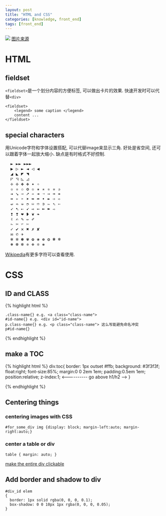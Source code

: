 ```yaml
---
layout: post
title: "HTML and CSS"
categories: [knowledge, front_end]
tags: [front_end]
---
```


![](https://sites.google.com/site/c2teckoo/website/images/html_css_xhtml_screen.gif)
[图片来源](http://www.cyber-aspect.com/breviews/book_review~rev~17.htm)

HTML
=======
fieldset
---------
`<fieldset>`是一个划分内容的方便标签, 可以做出卡片的效果. 快速开发时可以代替`<div>`

    <fieldset>
        <legend> some caption </legend>
        content ...
    </fieldset>

special characters
----------------------
用Unicode字符和字体设置搭配, 可以代替image来显示三角. 好处是省空间,
还可以跟着字体一起放大缩小. 缺点是有时格式不好控制.  

<pre class="huge">
  ► ►► ►►►
  ▶ ▷ ► ◄ ◁ ◀
  ◢ ◣ ◤ ◥
  ◸ ◹ ◺ ◿
  ✢ ✣ ✤ ✥ ✦ ✧
  ✫ ✮ ✩ ✪ ✫ ✬ ✭ ✮ ✯ ✰
  ➔ ➘ ➙ ➚ ➛ ➜ ➝ ➞ ➟ ➠ 
  ➡ ➢ ➣ ➤ ➥ ➦ ➧ ➨ ➩ ➪
  ➫ ➬ ➭ ➮ ➯ ➱ ➲ ➳ ➴ ➵
  ➶ ➷ ➸ ➹ ➺ ➻ ➼ ➽ ➾
  ❢ ❣ ❤ ❥ ❦ ❧
  ✌ ✍ ✎ ✏ ✐
  ✁ ✂ ✃ ✄
  ✓ ✔ ✕ ✖ ✗ ✘
  ✉ ✆ ✈
  ✻ ✼ ✽ ✾ ✿ ❀ ❁ ❂ ❃ ❄
  ❅ ❆ ❇ ❈ ❉ ❊ ❋
</pre>

[Wikipedia](http://en.wikipedia.org/wiki/List_of_Unicode_characters#Geometric_shapes)有更多字符可以查看使用.

CSS
=======
ID and CLASS
-------------

{% highlight html %}

    .class-name{} e.g. <a class="class-name">
    #id-name{} e.g. <div id="id-name">
    p.class-name{} e.g. <p class="class-name"> 这么写能避免命名冲突
    p#id-name{}

{% endhighlight %}

make a TOC
---------------
{% highlight html %}
    div.toc{
        border: 1px outset #ffb;
        background: #3f3f3f;
        float:right;
        font-size:85%;
        margin:0 0 2em 1em;
        padding:0.5em 1em;
        position:relative;
        z-index:1; <---------- go above h1/h2 -->
    }

{% endhighlight %}

Centering things
-----------------
### centering images with CSS ###

    #for_some_div img {display: block; margin-left:auto; margin-right:auto;}

### center a table or div ###

    table { margin: auto; } 

[make the entire div clickable](/blog/website/div-clickable.html)

Add border and shadow to div
-----------------------------
    #div_id elem
    {
      border: 1px solid rgba(0, 0, 0, 0.1);
      box-shadow: 0 0 10px 1px rgba(0, 0, 0, 0.05);
    }

